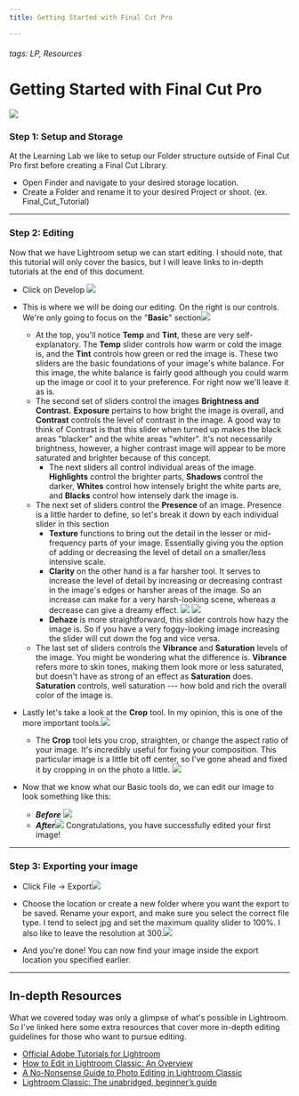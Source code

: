 ```yaml
---
title: Getting Started with Final Cut Pro

---
```


###### tags: LP, Resources

# Getting Started with Final Cut Pro #
![](https://i.imgur.com/1aXBNgx.jpg)




### Step 1: Setup and Storage ###


At the Learning Lab we like to setup our Folder structure outside of Final Cut Pro first before creating a Final Cut Library. 
* Open Finder and navigate to your desired storage location.
* Create a Folder and rename it to your desired Project or shoot. (ex. Final_Cut_Tutorial)


****
### Step 2: Editing
Now that we have Lightroom setup we can start editing. I should note, that this tutorial will only cover the basics, but I will leave links to in-depth tutorials at the end of this document. 

* Click on Develop ![](https://i.imgur.com/fv7AKnd.jpg)
* This is where we will be doing our editing. On the right is our controls. We're only going to focus on the "**Basic**" section![](https://i.imgur.com/CuBd3zG.jpg)
    
    * At the top, you'll notice **Temp** and **Tint**, these are very self-explanatory. The **Temp** slider controls how warm or cold the image is, and the **Tint** controls how green or red the image is. These two sliders are the basic foundations of your image's white balance. For this image, the white balance is fairly good although you could warm up the image or cool it to your preference. For right now we'll leave it as is. 
    * The second set of sliders control the images **Brightness and Contrast.** **Exposure** pertains to how bright the image is overall, and **Contrast** controls the level of contrast in the image. A good way to think of Contrast is that this slider when turned up makes the black areas "blacker" and the white areas "whiter". It's not necessarily brightness, however, a higher contrast image will appear to be more saturated and brighter because of this concept. 
        * The next sliders all control individual areas of the image. **Highlights** control the brighter parts, **Shadows** control the darker, **Whites** control how intensely bright the white parts are, and **Blacks** control how intensely dark the image is. 
    * The next set of sliders control the **Presence** of an image. Presence is a little harder to define, so let's break it down by each individual slider in this section
        * **Texture** functions to bring out the detail in the lesser or mid-frequency parts of your image. Essentially giving you the option of adding or decreasing the level of detail on a smaller/less intensive scale.
        * **Clarity** on the other hand is a far harsher tool. It serves to increase the level of detail by increasing or decreasing contrast in the image's edges or harsher areas of the image. So an increase can make for a very harsh-looking scene, whereas a decrease can give a dreamy effect. ![](https://i.imgur.com/ld8KhYq.jpg)
![](https://i.imgur.com/eQOjwcm.jpg)
        * **Dehaze** is more straightforward, this slider controls how hazy the image is. So if you have a very foggy-looking image increasing the slider will cut down the fog and vice versa. 
    * The last set of sliders controls the **Vibrance** and **Saturation** levels of the image. You might be wondering what the difference is. **Vibrance** refers more to skin tones, making them look more or less saturated, but doesn't have as strong of an effect as **Saturation** does. **Saturation** controls, well saturation --- how bold and rich the overall color of the image is. 

* Lastly let's take a look at the **Crop** tool. In my opinion, this is one of the more important tools.![](https://i.imgur.com/f31C36G.jpg)
 
    * The **Crop** tool lets you crop, straighten, or change the aspect ratio of your image. It's incredibly useful for fixing your composition. This particular image is a little bit off center, so I've gone ahead and fixed it by cropping in on the photo a little. ![](https://i.imgur.com/koy9msL.jpg)
* Now that we know what our Basic tools do, we can edit our image to look something like this: 
    * ***Before*** ![](https://i.imgur.com/msnc3WH.jpg)
    * ***After***![](https://i.imgur.com/lKwhSCE.jpg)
Congratulations, you have successfully edited your first image! 
****
### Step 3: Exporting your image
* Click File -> Export![](https://i.imgur.com/ciVxJJe.jpg)
* Choose the location or create a new folder where you want the export to be saved. Rename your export, and make sure you select the correct file type. I tend to select jpg and set the maximum quality slider to 100%. I also like to leave the resolution at 300.![](https://i.imgur.com/RIzQG9h.jpg)



* And you're done! You can now find your image inside the export location you specified earlier. 




****
## In-depth Resources ##
What we covered today was only a glimpse of what's possible in Lightroom. So I've linked here some extra resources that cover more in-depth editing guidelines for those who want to pursue editing. 

* [Official Adobe Tutorials for Lightroom](https://helpx.adobe.com/lightroom-classic/tutorials.html)
* [How to Edit in Lightroom Classic: An Overview](https://photographycourse.net/how-to-edit-photos-in-lightroom-classic/)
* [A No-Nonsense Guide to Photo Editing in Lightroom Classic](https://www.sandynoto.com/blog/a-complete-guide-to-lightroom-classic-for-photo-editing)
* [Lightroom Classic: The unabridged, beginner’s guide](https://www.photographyacademy.com/lightroom-classic-the-unabridged-beginners-guide/)
